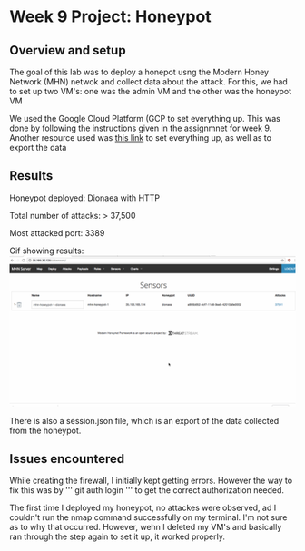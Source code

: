 # Week 9 Project: Honeypot
## Overview and setup

The goal of this lab was to deploy a honepot usng the Modern Honey Network (MHN) netwok and collect data about the attack.
For this, we had to set up two VM's: one was the admin VM and the other was the honeypot VM

We used the Google Cloud Platform (GCP to set everything up. This was done by following the instructions given in the assignmnet for week 9. 
Another resource used was [this link](https://hackmd.io/s/SkWWWHa0W) to set everything up, as well as to export the data

## Results

Honeypot deployed: Dionaea with HTTP

Total number of attacks: > 37,500

Most attacked port: 3389

Gif showing results:
<img src="https://github.com/mpai000/websec_week9/blob/master/honeypot1.gif">

There is also a session.json file, which is an export of the data collected from the honeypot.

## Issues encountered

While creating the firewall, I initially kept getting errors. However the way to fix this was by
'''
git auth login
'''
to get the correct authorization needed.

The first time I deployed my honeypot, no attackes were observed, ad I couldn't run the nmap command successfully on my terminal. I'm not sure as to why that occurred. However, wehn I deleted my VM's and basically ran through the step again to set it up, it worked properly.
